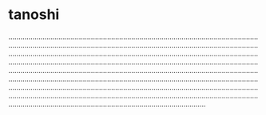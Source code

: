 # tanoshi
..................................................................................................................................................................................................................................................................................................................................................................................................................................................................................................................................................................................................................................................................................................................................................................................................................................................................................................................................................................................................................................................................................................................................